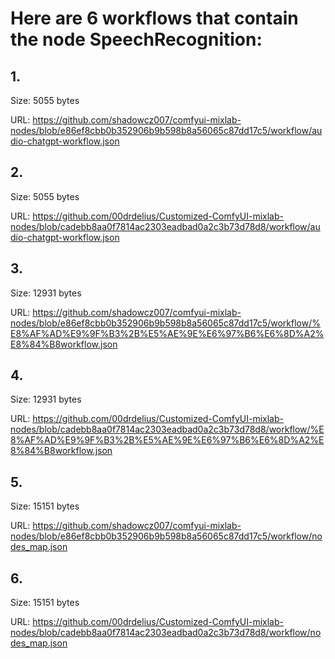 # Here are 6 workflows that contain the node SpeechRecognition:

## 1. 

Size: 5055 bytes

URL: https://github.com/shadowcz007/comfyui-mixlab-nodes/blob/e86ef8cbb0b352906b9b598b8a56065c87dd17c5/workflow/audio-chatgpt-workflow.json

## 2. 

Size: 5055 bytes

URL: https://github.com/00drdelius/Customized-ComfyUI-mixlab-nodes/blob/cadebb8aa0f7814ac2303eadbad0a2c3b73d78d8/workflow/audio-chatgpt-workflow.json

## 3. 

Size: 12931 bytes

URL: https://github.com/shadowcz007/comfyui-mixlab-nodes/blob/e86ef8cbb0b352906b9b598b8a56065c87dd17c5/workflow/%E8%AF%AD%E9%9F%B3%2B%E5%AE%9E%E6%97%B6%E6%8D%A2%E8%84%B8workflow.json

## 4. 

Size: 12931 bytes

URL: https://github.com/00drdelius/Customized-ComfyUI-mixlab-nodes/blob/cadebb8aa0f7814ac2303eadbad0a2c3b73d78d8/workflow/%E8%AF%AD%E9%9F%B3%2B%E5%AE%9E%E6%97%B6%E6%8D%A2%E8%84%B8workflow.json

## 5. 

Size: 15151 bytes

URL: https://github.com/shadowcz007/comfyui-mixlab-nodes/blob/e86ef8cbb0b352906b9b598b8a56065c87dd17c5/workflow/nodes_map.json

## 6. 

Size: 15151 bytes

URL: https://github.com/00drdelius/Customized-ComfyUI-mixlab-nodes/blob/cadebb8aa0f7814ac2303eadbad0a2c3b73d78d8/workflow/nodes_map.json

